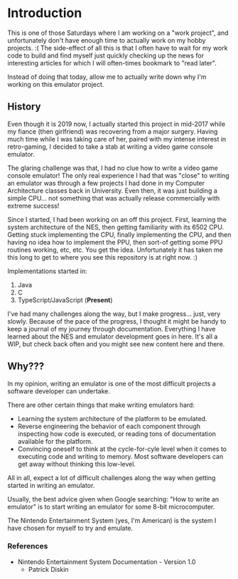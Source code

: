 # Introduction

This is one of those Saturdays where I am working on a "work project", and unfortunately don't have enough time to actually work on my hobby projects. :( The side-effect of all this is that I often have to wait for my work code to build and find myself just quickly checking up the news for interesting articles for which I will often-times bookmark to "read later". 

Instead of doing that today, allow me to actually write down why I'm working on this emulator project. 

## History

Even though it is 2019 now, I actually started this project in mid-2017 while my fiance (then girlfriend) was recovering from a major surgery. Having much time while I was taking care of her, paired with my intense interest in retro-gaming, I decided to take a stab at writing a video game console emulator.

The glaring challenge was that, I had no clue how to write a video game console emulator! The only real experience I had that was "close" to writing an emulator was through a few projects I had done in my Computer Architecture classes back in University. Even then, it was just building a simple CPU... not something that was actually release commercially with extreme success!

Since I started, I had been working on an off this project. First, learning the system architecture of the NES, then getting familiarity with its 6502 CPU. Getting stuck implementing the CPU, finally implementing the CPU, and then having no idea how to implement the PPU, then sort-of getting some PPU routines working, etc, etc. You get the idea. Unfortunately it has taken me this long to get to where you see this repository is at right now. :) 

Implementations started in:

1. Java
2. C
3. TypeScript/JavaScript (**Present**)

I've had many challenges along the way, but I make progress... just, very slowly. Because of the pace of the progress, I thought it might be handy to keep a journal of my journey through documentation. Everything I have learned about the NES and emulator development goes in here. It's all a WIP, but check back often and you might see new content here and there.

## Why???

In my opinion, writing an emulator is one of the most difficult projects a software developer can undertake.

There are other certain things that make writing emulators hard:

* Learning the system architecture of the platform to be emulated.
* Reverse engineering the behavior of each component through inspecting how code is executed, or reading tons of documentation available for the platform.
* Convincing oneself to think at the cycle-for-cyle level when it comes to executing code and writing to memory. Most software developers can get away without thinking this low-level.

All in all, expect a lot of difficult challenges along the way when getting started in writing an emulator.

Usually, the best advice given when Google searching: "How to write an emulator" is to start writing an emulator for some 8-bit microcomputer.

The Nintendo Entertainment System (yes, I'm American) is the system I have chosen for myself to try and emulate.


### References

* Nintendo Entertainment System Documentation - Version 1.0
    * Patrick Diskin
